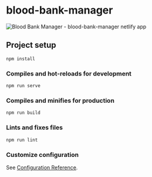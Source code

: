 
# blood-bank-manager
![Blood Bank Manager - blood-bank-manager netlify app](https://github.com/akshayxemo/Blood-Bank-Manager-Web/assets/83893825/a0cc0ab3-028d-4af0-b03c-842c029f1a53)

## Project setup
```
npm install
```

### Compiles and hot-reloads for development
```
npm run serve
```

### Compiles and minifies for production
```
npm run build
```

### Lints and fixes files
```
npm run lint
```

### Customize configuration
See [Configuration Reference](https://cli.vuejs.org/config/).
